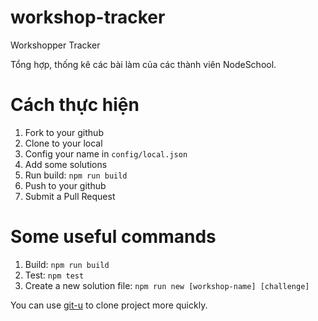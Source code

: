 # workshop-tracker
Workshopper Tracker

Tổng hợp, thống kê các bài làm của các thành viên NodeSchool.

# Cách thực hiện
1. Fork to your github
2. Clone to your local
3. Config your name in `config/local.json`
3. Add some solutions
4. Run build: `npm run build`
5. Push to your github
6. Submit a Pull Request
 

# Some useful commands
1. Build: `npm run build`
2. Test: `npm test`
3. Create a new solution file: `npm run new [workshop-name] [challenge]`
 

You can use [git-u](https://www.npmjs.com/package/git-u) to clone project more quickly.
